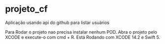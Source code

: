 # projeto_cf
Aplicação usando api do github para listar usuários

Para Rodar o projeto nao precisa instalar nenhum POD. Abra o projeto pelo XCODE e execute-o com cmd + R. Está Rodando com XCODE 14.2 e Swift 5.

